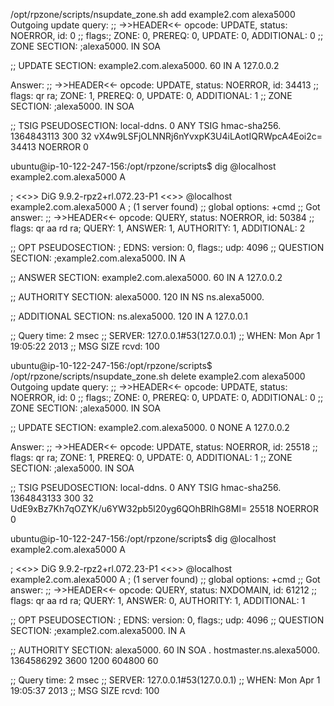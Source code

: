 /opt/rpzone/scripts/nsupdate_zone.sh add example2.com alexa5000
Outgoing update query:
;; ->>HEADER<<- opcode: UPDATE, status: NOERROR, id:      0
;; flags:; ZONE: 0, PREREQ: 0, UPDATE: 0, ADDITIONAL: 0
;; ZONE SECTION:
;alexa5000.			IN	SOA

;; UPDATE SECTION:
example2.com.alexa5000.	60	IN	A	127.0.0.2

Answer:
;; ->>HEADER<<- opcode: UPDATE, status: NOERROR, id:  34413
;; flags: qr ra; ZONE: 1, PREREQ: 0, UPDATE: 0, ADDITIONAL: 1
;; ZONE SECTION:
;alexa5000.			IN	SOA

;; TSIG PSEUDOSECTION:
local-ddns.		0	ANY	TSIG	hmac-sha256. 1364843113 300 32 vX4w9LSFjOLNNRj6nYvxpK3U4iLAotIQRWpcA4Eoi2c= 34413 NOERROR 0 

ubuntu@ip-10-122-247-156:/opt/rpzone/scripts$ dig @localhost example2.com.alexa5000 A

; <<>> DiG 9.9.2-rpz2+rl.072.23-P1 <<>> @localhost example2.com.alexa5000 A
; (1 server found)
;; global options: +cmd
;; Got answer:
;; ->>HEADER<<- opcode: QUERY, status: NOERROR, id: 50384
;; flags: qr aa rd ra; QUERY: 1, ANSWER: 1, AUTHORITY: 1, ADDITIONAL: 2

;; OPT PSEUDOSECTION:
; EDNS: version: 0, flags:; udp: 4096
;; QUESTION SECTION:
;example2.com.alexa5000.		IN	A

;; ANSWER SECTION:
example2.com.alexa5000.	60	IN	A	127.0.0.2

;; AUTHORITY SECTION:
alexa5000.		120	IN	NS	ns.alexa5000.

;; ADDITIONAL SECTION:
ns.alexa5000.		120	IN	A	127.0.0.1

;; Query time: 2 msec
;; SERVER: 127.0.0.1#53(127.0.0.1)
;; WHEN: Mon Apr  1 19:05:22 2013
;; MSG SIZE  rcvd: 100

ubuntu@ip-10-122-247-156:/opt/rpzone/scripts$ /opt/rpzone/scripts/nsupdate_zone.sh delete example2.com alexa5000
Outgoing update query:
;; ->>HEADER<<- opcode: UPDATE, status: NOERROR, id:      0
;; flags:; ZONE: 0, PREREQ: 0, UPDATE: 0, ADDITIONAL: 0
;; ZONE SECTION:
;alexa5000.			IN	SOA

;; UPDATE SECTION:
example2.com.alexa5000.	0	NONE	A	127.0.0.2

Answer:
;; ->>HEADER<<- opcode: UPDATE, status: NOERROR, id:  25518
;; flags: qr ra; ZONE: 1, PREREQ: 0, UPDATE: 0, ADDITIONAL: 1
;; ZONE SECTION:
;alexa5000.			IN	SOA

;; TSIG PSEUDOSECTION:
local-ddns.		0	ANY	TSIG	hmac-sha256. 1364843133 300 32 UdE9xBz7Kh7qOZYK/u6YW32pb5l20yg6QOhBRlhG8MI= 25518 NOERROR 0 

ubuntu@ip-10-122-247-156:/opt/rpzone/scripts$ dig @localhost example2.com.alexa5000 A

; <<>> DiG 9.9.2-rpz2+rl.072.23-P1 <<>> @localhost example2.com.alexa5000 A
; (1 server found)
;; global options: +cmd
;; Got answer:
;; ->>HEADER<<- opcode: QUERY, status: NXDOMAIN, id: 61212
;; flags: qr aa rd ra; QUERY: 1, ANSWER: 0, AUTHORITY: 1, ADDITIONAL: 1

;; OPT PSEUDOSECTION:
; EDNS: version: 0, flags:; udp: 4096
;; QUESTION SECTION:
;example2.com.alexa5000.		IN	A

;; AUTHORITY SECTION:
alexa5000.		60	IN	SOA	. hostmaster.ns.alexa5000. 1364586292 3600 1200 604800 60

;; Query time: 2 msec
;; SERVER: 127.0.0.1#53(127.0.0.1)
;; WHEN: Mon Apr  1 19:05:37 2013
;; MSG SIZE  rcvd: 100
